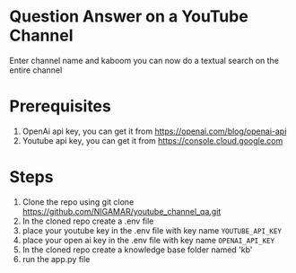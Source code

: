 # Question Answer on a YouTube Channel
Enter channel name and kaboom you can now do a textual search on the entire channel

# Prerequisites
1. OpenAi api key, you can get it from https://openai.com/blog/openai-api
2. Youtube api key, you can get it from https://console.cloud.google.com

# Steps
1. Clone the repo using git clone https://github.com/NIGAMAR/youtube_channel_qa.git
2. In the cloned repo create a .env file
3. place your youtube key in the .env file with key name `YOUTUBE_API_KEY`
4. place your open ai key in the .env file with key name `OPENAI_API_KEY` 
5. In the cloned repo create a knowledge base folder named 'kb'
6. run the app.py file
